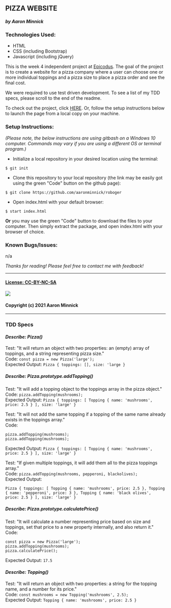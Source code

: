 ## PIZZA WEBSITE
#### _by Aaron Minnick_
### Technologies Used:
* HTML
* CSS (including Bootstrap)
* Javascript (including jQuery)

This is the week 4 independent project at [Epicodus](https://www.epicodus.com). The goal of the project is to create a website for a pizza company where a user can choose one or more individual toppings and a pizza size to place a pizza order and see the final cost.

We were required to use test driven development. To see a list of my TDD specs, please scroll to the end of the readme.

To check out the project, click [HERE](WIP). Or, follow the setup instructions below to launch the page from a local copy on your machine.

### Setup Instructions:
_(Please note, the below instructions are using gitbash on a Windows 10 computer. Commands may vary if you are using a different OS or terminal program.)_
* Initialize a local repository in your desired location using the terminal:
```
$ git init
```
* Clone this repository to your local repository (the link may be easily got using the green "Code" button on the github page):
```
$ git clone https://github.com/aaronminnick/roboger
```
* Open index.html with your default browser:
```
$ start index.html
```
**Or** you may use the green "Code" button to download the files to your computer. Then simply extract the package, and open index.html with your browser of choice.

### Known Bugs/Issues:
n/a

_Thanks for reading! Please feel free to contact me with feedback!_
***
#### [License: CC-BY-NC-SA](https://creativecommons.org/licenses/by-nc-sa/4.0/legalcode)
![](https://licensebuttons.net/l/by-nc-sa/3.0/88x31.png)
#### Copyright (c) 2021 Aaron Minnick

***
### TDD Specs

#### _**Describe: Pizza()**_
Test: "It will return an object with two properties: an (empty) array of toppings, and a string representing pizza size."  
Code: ```const pizza = new Pizza('large');```  
Expected Output: ```Pizza { toppings: [], size: 'large }```  

##### **Describe: Pizza.prototype.addTopping()**
Test: "It will add a topping object to the toppings array in the pizza object."  
Code: ```pizza.addTopping(mushrooms);```  
Expected Output: ```Pizza { toppings: [ Topping { name: 'mushrooms', price: 2.5 } ], size: 'large' }```  

Test: "It will not add the same topping if a topping of the same name already exists in the toppings array."  
Code: 
```
pizza.addTopping(mushrooms);
pizza.addTopping(mushrooms);
```
Expected Output: ```Pizza { toppings: [ Topping { name: 'mushrooms', price: 2.5 } ], size: 'large' }```

Test: "If given multiple toppings, it will add them all to the pizza toppings array."  
Code: ```pizza.addTopping(mushrooms, pepperoni, blackolives);```  
Expected Output: 
```
Pizza { toppings: [ Topping { name: 'mushrooms', price: 2.5 }, Topping { name: 'pepperoni', price: 3 }, Topping { name: 'black olives', price: 2.5 } ], size: 'large' }
```

##### **Describe: Pizza.prototype.calculatePrice()**
Test: "It will calculate a number representing price based on size and toppings, set that price to a new property internally, and also return it."  
Code: 
```
const pizza = new Pizza('large');
pizza.addTopping(mushrooms);
pizza.calculatePrice();
```
Expected Output: ```17.5```

#### _**Describe: Topping()**_
Test: "It will return an object with two properties: a string for the topping name, and a number for its price."  
Code: ```const mushrooms = new Topping('mushrooms', 2.5);```  
Expected Output: ```Topping { name: 'mushrooms', price: 2.5 }```  